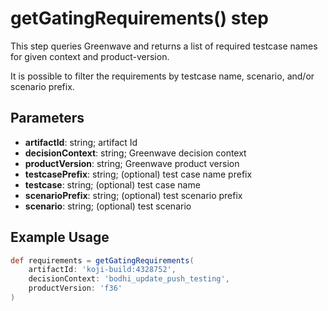 # getGatingRequirements() step

This step queries Greenwave and returns a list of required testcase names for given context and product-version.

It is possible to filter the requirements by testcase name, scenario, and/or scenario prefix.

## Parameters

* **artifactId**: string; artifact Id
* **decisionContext**: string; Greenwave decision context
* **productVersion**: string; Greenwave product version
* **testcasePrefix**: string; (optional) test case name prefix
* **testcase**: string; (optional) test case name
* **scenarioPrefix**: string; (optional) test scenario prefix
* **scenario**: string; (optional) test scenario

## Example Usage

```groovy
def requirements = getGatingRequirements(
    artifactId: 'koji-build:4328752',
    decisionContext: 'bodhi_update_push_testing',
    productVersion: 'f36'
)
```
